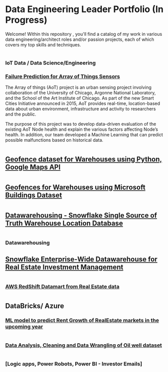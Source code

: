 # Data Engineering Leader Portfolio   (In Progress)

Welcome! Within this repository , you'll find a catalog of my work in various data engineering/architect roles and/or passion projects, each of which covers my top skills and techniques.

# 
### IoT Data / Data Science/Engineering

### [Failure Prediction for Array of Things Sensors](https://github.com/mspolisetti/AoTNodeHealthAnalysis)
The Array of things (AoT) project is an urban sensing project involving collaboration of the University of Chicago, Argonne National Laboratory, and the School of the Art Institute of Chicago. As part of the new Smart Cities Initiative announced in 2015, AoT provides real-time, location-based data about urban environment, infrastructure and activity to researchers and the public. 

The purpose of this project was to develop data-driven evaluation of the existing AoT Node health and explain the various factors affecting Node’s health.  In addition, our team developed a Machine Learning that can predict possible malfunctions based on historical data. 

#
## [Geofence dataset for Warehouses using Python, Google Maps API]()

#
## [Geofences for Warehouses using Microsoft Buildings Dataset]()

#
## [Datawarehousing - Snowflake Single Source of Truth Warehouse Location Database]()

#
### Datawarehousing 

## [Snowflake Enterprise-Wide Datawarehouse for Real Estate Investment Management]()

#
### [AWS RedShift Datamart from Real Estate data]()

#
## DataBricks/ Azure
### [ML model to predict Rent Growth of RealEstate markets in the upcoming year]()

#
### [Data Analysis, Cleaning and Data Wrangling of Oil well dataset]()

#
### [Logic apps, Power Robots, Power BI - Investor Emails]
